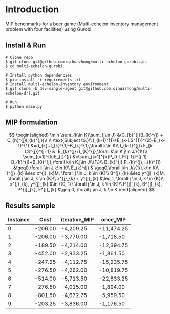 # Introduction

MIP benchmarks for a beer game (Multi-echelon inventory management problem with four facilities) using Gurobi.

## Install & Run

```shell
# Clone repo
$ git clone git@github.com:qihuazhong/multi-echelon-gurobi.git
$ cd multi-echelon-gurobi

# Install python dependencies
$ pip install -r requirements.txt
# Install multi-echelon-inventory environment
$ git clone -b dev-single-agent git@github.com:qihuazhong/multi-echelon-drl.git 

# Run
$ python main.py
```

## MIP formulation

$$
\begin{aligned}
\min \sum_{k\in K}\sum_{j\in J} &(C_{b}^{j}B_{k}^{j} + C_{h}^{j}I_{k}^{j})\\ \\
\text{Subject to:}\\
I_{k-1}^{1}+E_{k-LS^{1}}^{2}-B_{k-1}^{1} &=d_{k}+I_{k}^{1}-B_{k}^{1},\forall k\in K\\
I_{k-1}^{j}+E_{k-LS^{j}}^{j+1} &=E_{k}^{j}+I_{k}^{j},\forall k\in K,j\in J/\{1\}\\
\sum_{t=1}^{k}E_{t}^{j} &=\sum_{t=1}^{k}P_{t-LI^{j-1}}^{j-1}-B_{k}^{j}+B_{0}^{j},\forall k\in K,j\in J/\{1\}\\
B_{k}^{j},P_{k}^{j},I_{k}^{1} &\geq0,\forall j\in J,k\in K\\
E_{k}^{j} & \geq0,\forall j\in J/\{1\},k\in K\\
I^{j}_{k} &\leq x^{j}_{k}M, \forall j \in J, k \in {K}\\
B^{j}_{k} &\leq y^{j}_{k}M, \forall j \in J, k \in {K}\\
x^{j}_{k} + y^{j}_{k} &\leq 1, \forall j \in J, k \in {K}\\
x^{j}_{k}, y^{j}_{k} &\in \{0, 1\} \forall j \in J, k \in {K}\\
I^{j}_{k}, B^{j}_{k}, P^{j}_{k}, E^{j}_{k} &\geq 0, \forall j \in J, k \in K
\end{aligned}
$$

## Results sample

| Instance | Cost    | iterative_MIP | once_MIP   |
| -------- | ------- | ------------- | ---------- |
| 0        | -206.00 | -4,209.25     | -11,474.25 |
| 1        | -206.00 | -3,770.00     | -1,718.50  |
| 2        | -189.50 | -4,214.00     | -12,394.75 |
| 3        | -452.00 | -2,933.25     | -1,861.50  |
| 4        | -247.25 | -4,112.75     | -15,235.75 |
| 5        | -276.50 | -4,262.00     | -10,819.75 |
| 6        | -514.00 | -5,713.50     | -22,833.25 |
| 7        | -276.50 | -4,015.00     | -1,894.00  |
| 8        | -801.50 | -4,672.75     | -5,959.50  |
| 9        | -203.25 | -3,836.00     | -1,176.50  |
